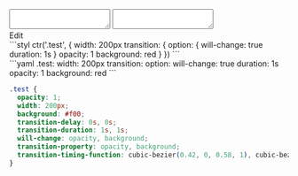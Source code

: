<div data-size="250" class="code-cont" data-example="will-change">
    <div class="code">
        <div class="code-wrap">
            <textarea id="stylus"></textarea>
            <textarea id="css"></textarea>
            <div class="edit-code">
                <span>Edit</span>
            </div>
        </div>
    </div>
</div>


<div data-size="250" data-examples="stylus"></div>
```styl
ctr('.test', {
  width: 200px
  transition: {
    option: {
      will-change: true
      duration: 1s
    }
    opacity: 1
    background: red
  }
})
```

<div data-size="250" data-examples="yaml"></div>
```yaml
.test:
  width: 200px
  transition:
    option:
      will-change: true
      duration: 1s
    opacity: 1
    background: red
```

```css
.test {
  opacity: 1;
  width: 200px;
  background: #f00;
  transition-delay: 0s, 0s;
  transition-duration: 1s, 1s;
  will-change: opacity, background;
  transition-property: opacity, background;
  transition-timing-function: cubic-bezier(0.42, 0, 0.58, 1), cubic-bezier(0.42, 0, 0.58, 1);
}
```
<div class="cf"></div>
